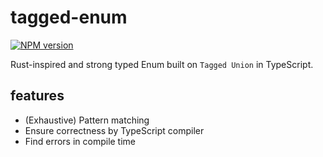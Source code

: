 # tagged-enum

[![NPM version](https://img.shields.io/npm/v/tagged-enum?color=a1b858&label=)](https://www.npmjs.com/package/tagged-enum)

Rust-inspired and strong typed Enum built on `Tagged Union` in TypeScript.

## features

- (Exhaustive) Pattern matching
- Ensure correctness by TypeScript compiler
- Find errors in compile time